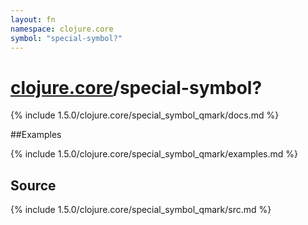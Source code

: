 ```yaml
---
layout: fn
namespace: clojure.core
symbol: "special-symbol?"
---
```


# [clojure.core](../)/special-symbol?

{% include 1.5.0/clojure.core/special_symbol_qmark/docs.md %}

##Examples

{% include 1.5.0/clojure.core/special_symbol_qmark/examples.md %}
## Source
{% include 1.5.0/clojure.core/special_symbol_qmark/src.md %}

